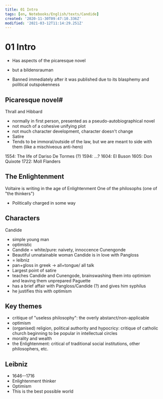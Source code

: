 ```yaml
---
title: 01 Intro
tags: [en, Notebooks/English/texts/Candide]
created: '2020-11-30T09:47:10.336Z'
modified: '2021-03-12T11:14:29.251Z'
---
```


# 01 Intro

- Has aspects of the picaresque novel
- but a bildensrauman

- Banned immediately after it was published due to its blasphemy and political outspokenness

## Picaresque novel#
Thrall and Hibbard
- normally in first person, presented as a pseudo-autobiographical novel
- not much of a cohesive unifying plot
- not much character development, character doesn't change
- Satire
- Tends to be immoral/outside of the law, but we are meant to side with them (like a mischiveous anti-hero)

1554: The life of Dariso De Tormes (?)
1594: ...?
1604: El Buson
1605: Don Quixote
1722: Moll Flanders

## The Enlightenment
Voltaire is writing in the age of Enlightenment
One of the philosophs (one of "the thinkers")
  - Politically charged in some way

## Characters
Candide
- simple young man
- optimistic
- Candide = white/pure: naivety, innoccence
Cunengonde
- Beautiful unnatainable woman Candide is in love with
Pangloss
- = leibniz
- pan+gloss in greek -> all+tongue/ all talk
- Largest point of satire
- teaches Candide and Cunengode, brainswashing them into optimism and leaving them unprepared
Paguette
- has a brief affair with Pangloss/Candide (?) and gives him syphilus
- he justifies this with optimism

## Key themes
- critique of "useless philosophy": the overly abstanct/non-applicable
- optimism
- (organised) religion, political authority and hypocricy: critique of catholic church beginning to be popular in intellectual circles
- morality and wealth
- the Enlightenment: critical of traditional social institutions, other philosophers, etc.

## Leibniz
- 1646--1716
- Enlightenment thinker
- Optimism
- This is the best possible world


